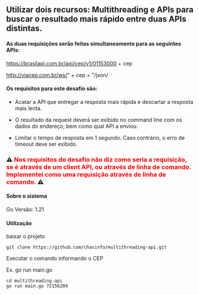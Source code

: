 ## Utilizar dois recursos: Multithreading e APIs para buscar o resultado mais rápido entre duas APIs distintas.
 
#### As duas requisições serão feitas simultaneamente para as seguintes APIs:
 
https://brasilapi.com.br/api/cep/v1/01153000 + cep
 
http://viacep.com.br/ws/" + cep + "/json/
 
#### Os requisitos para este desafio são:

- Acatar a API que entregar a resposta mais rápida e descartar a resposta mais lenta.

- O resultado da request deverá ser exibido no command line com os dados do endereço, bem como qual API a enviou.

- Limitar o tempo de resposta em 1 segundo. Caso contrário, o erro de timeout deve ser exibido.

### :warning: <span style="color:red">Nos requisitos do desafio não diz como seria a requisição, se é através de um client API, ou através de linha de comando. Implementei como uma requisição através de linha de comando.</span> :warning:

#### Sobre o sistema 
Go Versão: 1.21

#### Utilização 

baixar o projeto
```shel
git clone https://github.com/chasinfo/multithreading-api.git
```

Executar o comando informando o CEP

Ex. go run main.go <numero do cep>
```shel
cd multithreading-api
go run main.go 72156209
```